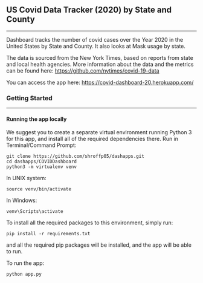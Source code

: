 <h2> US Covid Data Tracker (2020) by State and County </h2> 

---

Dashboard tracks the number of covid cases over the Year 2020 in the United States by State and County. It also looks at Mask usage by state. 

The data is sourced from the New York Times, based on reports from state and local health agencies. More information about the data and the metrics can be found here: https://github.com/nytimes/covid-19-data

You can access the app here: https://covid-dashboard-20.herokuapp.com/

<h3> Getting Started </h3>

---

<h4> Running the app locally </h4> 

We suggest you to create a separate virtual environment running Python 3 for this app, and install all of the required dependencies there. Run in Terminal/Command Prompt:

```
git clone https://github.com/shroffp05/dashapps.git 
cd dashapps/COVIDDashboard 
python3 -m virtualenv venv
```

In UNIX system: 
```
source venv/bin/activate
```

In Windows:
```
venv\Scripts\activate 
```

To install all the required packages to this environment, simply run:
```
pip install -r requirements.txt 
```

and all the required pip packages will be installed, and the app will be able to run. 

To run the app: 
```
python app.py 
```
